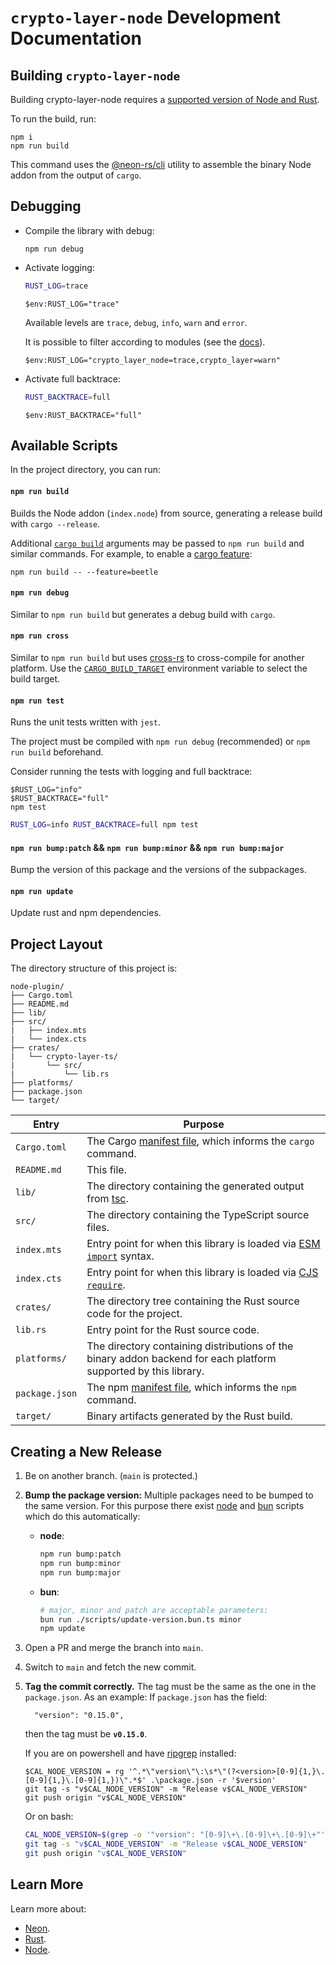 # `crypto-layer-node` Development Documentation

## Building `crypto-layer-node`

Building crypto-layer-node requires a [supported version of Node and Rust](https://github.com/neon-bindings/neon#platform-support).

To run the build, run:

```pwsh
npm i
npm run build
```

This command uses the [@neon-rs/cli](https://www.npmjs.com/package/@neon-rs/cli) utility to assemble the binary Node addon from the output of `cargo`.

## Debugging

- Compile the library with debug:

    ```
    npm run debug
    ```

- Activate logging:

    ```bash
    RUST_LOG=trace
    ```

    ```pwsh
    $env:RUST_LOG="trace"
    ```

    Available levels are `trace`, `debug`, `info`, `warn` and `error`.

    It is possible to filter according to modules (see the [docs](https://docs.rs/tracing-subscriber/latest/tracing_subscriber/filter/struct.EnvFilter.html)).

    ```pwsh
    $env:RUST_LOG="crypto_layer_node=trace,crypto_layer=warn"
    ```

- Activate full backtrace:

    ```bash
    RUST_BACKTRACE=full
    ```

    ```pwsh
    $env:RUST_BACKTRACE="full"
    ```

## Available Scripts

In the project directory, you can run:

#### `npm run build`

Builds the Node addon (`index.node`) from source, generating a release build with `cargo --release`.

Additional [`cargo build`](https://doc.rust-lang.org/cargo/commands/cargo-build.html) arguments may be passed to `npm run build` and similar commands. For example, to enable a [cargo feature](https://doc.rust-lang.org/cargo/reference/features.html):

```
npm run build -- --feature=beetle
```

#### `npm run debug`

Similar to `npm run build` but generates a debug build with `cargo`.

#### `npm run cross`

Similar to `npm run build` but uses [cross-rs](https://github.com/cross-rs/cross) to cross-compile for another platform. Use the [`CARGO_BUILD_TARGET`](https://doc.rust-lang.org/cargo/reference/config.html#buildtarget) environment variable to select the build target.

#### `npm run test`

Runs the unit tests written with `jest`.

The project must be compiled with `npm run debug` (recommended) or `npm run build` beforehand.

Consider running the tests with logging and full backtrace:

```pwsh
$RUST_LOG="info"
$RUST_BACKTRACE="full"
npm test
```

```bash
RUST_LOG=info RUST_BACKTRACE=full npm test
```

#### `npm run bump:patch` && `npm run bump:minor` && `npm run bump:major`

Bump the version of this package and the versions of the subpackages.

#### `npm run update`

Update rust and npm dependencies.

## Project Layout

The directory structure of this project is:

```
node-plugin/
├── Cargo.toml
├── README.md
├── lib/
├── src/
|   ├── index.mts
|   └── index.cts
├── crates/
|   └── crypto-layer-ts/
|       └── src/
|           └── lib.rs
├── platforms/
├── package.json
└── target/
```

| Entry          | Purpose                                                                                                                            |
| -------------- | ---------------------------------------------------------------------------------------------------------------------------------- |
| `Cargo.toml`   | The Cargo [manifest file](https://doc.rust-lang.org/cargo/reference/manifest.html), which informs the `cargo` command.             |
| `README.md`    | This file.                                                                                                                         |
| `lib/`         | The directory containing the generated output from [tsc](https://typescriptlang.org).                                              |
| `src/`         | The directory containing the TypeScript source files.                                                                              |
| `index.mts`    | Entry point for when this library is loaded via [ESM `import`](https://nodejs.org/api/esm.html#modules-ecmascript-modules) syntax. |
| `index.cts`    | Entry point for when this library is loaded via [CJS `require`](https://nodejs.org/api/modules.html#requireid).                    |
| `crates/`      | The directory tree containing the Rust source code for the project.                                                                |
| `lib.rs`       | Entry point for the Rust source code.                                                                                              |
| `platforms/`   | The directory containing distributions of the binary addon backend for each platform supported by this library.                    |
| `package.json` | The npm [manifest file](https://docs.npmjs.com/cli/v7/configuring-npm/package-json), which informs the `npm` command.              |
| `target/`      | Binary artifacts generated by the Rust build.                                                                                      |

## Creating a New Release

1. Be on another branch. (`main` is protected.)
2. **Bump the package version:**
    Multiple packages need to be bumped to the same version.
    For this purpose there exist [node](https://nodejs.org/en) and [bun](https://bun.sh/) scripts which do this automatically:
    * **node**:
        ```sh
        npm run bump:patch
        npm run bump:minor
        npm run bump:major
        ```
    * **bun**:
        ```sh
        # major, minor and patch are acceptable parameters:
        bun run ./scripts/update-version.bun.ts minor
        npm update
        ```
3. Open a PR and merge the branch into `main`.
4. Switch to `main` and fetch the new commit.
5. **Tag the commit correctly.**
    The tag must be the same as the one in the `package.json`.
    As an example: If `package.json` has the field:
    ```jsonc
      "version": "0.15.0",
    ```
    then the tag must be **`v0.15.0`**.

    If you are on powershell and have [ripgrep](https://github.com/BurntSushi/ripgrep) installed:   
    ```pwsh
    $CAL_NODE_VERSION = rg '^.*\"version\"\:\s*\"(?<version>[0-9]{1,}\.[0-9]{1,}\.[0-9]{1,})\".*$' .\package.json -r '$version'
    git tag -s "v$CAL_NODE_VERSION" -m "Release v$CAL_NODE_VERSION"
    git push origin "v$CAL_NODE_VERSION"
    ```

    Or on bash:
    ```bash
    CAL_NODE_VERSION=$(grep -o '"version": "[0-9]\+\.[0-9]\+\.[0-9]\+"' package.json | grep -o '[0-9]\+\.[0-9]\+\.[0-9]\+')
    git tag -s "v$CAL_NODE_VERSION" -m "Release v$CAL_NODE_VERSION"
    git push origin "v$CAL_NODE_VERSION"
    ```

## Learn More

Learn more about:

- [Neon](https://neon-bindings.com).
- [Rust](https://www.rust-lang.org).
- [Node](https://nodejs.org).
